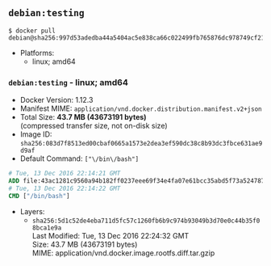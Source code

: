 ## `debian:testing`

```console
$ docker pull debian@sha256:997d53adedba44a5404ac5e838ca66c022499fb765876dc978749cf21d952dea
```

-	Platforms:
	-	linux; amd64

### `debian:testing` - linux; amd64

-	Docker Version: 1.12.3
-	Manifest MIME: `application/vnd.docker.distribution.manifest.v2+json`
-	Total Size: **43.7 MB (43673191 bytes)**  
	(compressed transfer size, not on-disk size)
-	Image ID: `sha256:083d7f8513ed00cbaf0665a1573e2dea3ef590dc38c8b93dc3fbce631ae9d9af`
-	Default Command: `["\/bin\/bash"]`

```dockerfile
# Tue, 13 Dec 2016 22:14:21 GMT
ADD file:43ac1281c9560a94b182ff0237eee69f34e4fa07e61bcc35abd5f73a5247870d in / 
# Tue, 13 Dec 2016 22:14:22 GMT
CMD ["/bin/bash"]
```

-	Layers:
	-	`sha256:5d1c52de4eba711d5fc57c1260fb6b9c974b93049b3d70e0c44b35f08bca1e9a`  
		Last Modified: Tue, 13 Dec 2016 22:24:32 GMT  
		Size: 43.7 MB (43673191 bytes)  
		MIME: application/vnd.docker.image.rootfs.diff.tar.gzip
